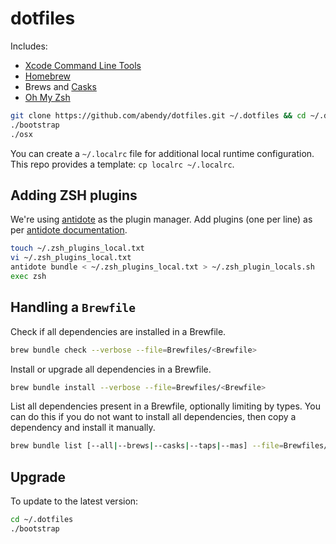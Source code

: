 # dotfiles

Includes:

* [Xcode Command Line Tools][xclt]
* [Homebrew][hb]
* Brews and [Casks][casks]
* [Oh My Zsh][omz]

```sh
git clone https://github.com/abendy/dotfiles.git ~/.dotfiles && cd ~/.dotfiles
./bootstrap
./osx
```

You can create a `~/.localrc` file for additional local runtime configuration. This repo provides a template: `cp localrc ~/.localrc`.

## Adding ZSH plugins

We're using [antidote][ab] as the plugin manager. Add plugins (one per line) as per [antidote documentation][abd].

```sh
touch ~/.zsh_plugins_local.txt
vi ~/.zsh_plugins_local.txt
antidote bundle < ~/.zsh_plugins_local.txt > ~/.zsh_plugin_locals.sh
exec zsh
```

## Handling a `Brewfile`

Check if all dependencies are installed in a Brewfile.

```sh
brew bundle check --verbose --file=Brewfiles/<Brewfile>
```

Install or upgrade all dependencies in a Brewfile.

```sh
brew bundle install --verbose --file=Brewfiles/<Brewfile>
```

List all dependencies present in a Brewfile, optionally limiting by types. You can do this if you do not want to install all dependencies, then copy a dependency and install it manually.

```sh
brew bundle list [--all|--brews|--casks|--taps|--mas] --file=Brewfiles/<Brewfile>
```

## Upgrade

To update to the latest version:

```sh
cd ~/.dotfiles
./bootstrap
```

   [xclt]: <https://developer.apple.com/downloads>
   [hb]: <http://brew.sh>
   [casks]: <http://caskroom.io>
   [omz]: <https://github.com/robbyrussell/oh-my-zsh>
   [ab]: <https://github.com/mattmc3/antidote>
   [abd]: <https://github.com/mattmc3/antidote?tab=readme-ov-file#usage>
